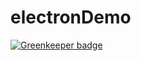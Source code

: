 # electronDemo

[![Greenkeeper badge](https://badges.greenkeeper.io/FinalDes/electronDemo.svg)](https://greenkeeper.io/)